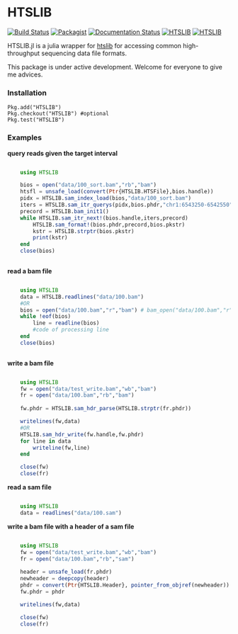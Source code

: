 # HTSLIB

[![Build Status](https://travis-ci.org/OpenGene/HTSLIB.jl.svg?branch=master)](https://travis-ci.org/OpenGene/HTSLIB.jl)
[![Packagist](https://img.shields.io/packagist/l/doctrine/orm.svg)]()
[![Documentation Status](http://readthedocs.org/projects/htslibjl/badge/?version=latest)](http://htslibjl.readthedocs.org/en/latest/?badge=latest)
[![HTSLIB](http://pkg.julialang.org/badges/HTSLIB_0.4.svg)](http://pkg.julialang.org/?pkg=HTSLIB)
[![HTSLIB](http://pkg.julialang.org/badges/HTSLIB_0.5.svg)](http://pkg.julialang.org/?pkg=HTSLIB)

HTSLIB.jl is a julia wrapper for [htslib](https://github.com/samtools/htslib) for accessing common high-throughput sequencing data file formats.

This package is under active development. Welcome for everyone to give me advices.



### Installation

	Pkg.add("HTSLIB")
	Pkg.checkout("HTSLIB") #optional
	Pkg.test("HTSLIB")

### Examples
**query reads given the target interval**
```Julia

	using HTSLIB

	bios = open("data/100_sort.bam","rb","bam")
	htsfl = unsafe_load(convert(Ptr{HTSLIB.HTSFile},bios.handle))
	pidx = HTSLIB.sam_index_load(bios,"data/100_sort.bam")
	iters = HTSLIB.sam_itr_querys(pidx,bios.phdr,"chr1:6543250-6542550")
	precord = HTSLIB.bam_init1()
	while HTSLIB.sam_itr_next!(bios.handle,iters,precord)
		HTSLIB.sam_format!(bios.phdr,precord,bios.pkstr)
		kstr = HTSLIB.strptr(bios.pkstr)
		print(kstr)
	end
	close(bios)
	
```

**read a bam file**
```Julia

	using HTSLIB
	data = HTSLIB.readlines("data/100.bam")
	#OR
	bios = open("data/100.bam","r","bam") # bam_open("data/100.bam","r")
	while !eof(bios)
		line = readline(bios)
		#code of processing line
	end
	close(bios)
	
```
**write a bam file**
```Julia

	using HTSLIB
	fw = open("data/test_write.bam","wb","bam")
	fr = open("data/100.bam","rb","bam")
	
	fw.phdr = HTSLIB.sam_hdr_parse(HTSLIB.strptr(fr.phdr))

	writelines(fw,data)
	#OR
	HTSLIB.sam_hdr_write(fw.handle,fw.phdr)
	for line in data
		writeline(fw,line)
    end

	close(fw)
	close(fr)
```
**read a sam file**

```Julia

	using HTSLIB
	data = readlines("data/100.sam")
```
**write a bam file with a header of a sam file**

```Julia

	using HTSLIB
	fw = open("data/test_write.bam","wb","bam")
	fr = open("data/100.bam","rb","sam")
	
	header = unsafe_load(fr.phdr)
	newheader = deepcopy(header)
	phdr = convert(Ptr{HTSLIB.Header}, pointer_from_objref(newheader))
	fw.phdr = phdr

	writelines(fw,data)

	close(fw)
	close(fr)
	
```
